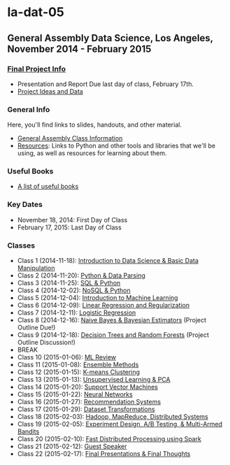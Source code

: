la-dat-05
===========
General Assembly Data Science, Los Angeles, November 2014 - February 2015
------------------------------------------------------
### [Final Project Info](https://github.com/ga-students/la-dat-05/wiki/Final-Project-Requirements)
- Presentation and Report Due last day of class, February 17th.
- [Project Ideas and Data](https://github.com/ga-students/la-dat-05/wiki/Final-Project-Ideas-and-Datasets)

### General Info
Here, you'll find links to slides, handouts, and other material.
- [General Assembly Class Information](https://generalassemb.ly/education/data-science/los-angeles)
- [Resources](https://github.com/ga-students/la-dat-05/wiki/Resources): Links to Python and other tools and libraries that we'll be using, as well as resources for learning about them. 

### Useful Books
- [A list of useful books](https://github.com/adparker/GADSLA_1403/wiki/Books)

### Key Dates
- November 18, 2014: First Day of Class
- February 17, 2015: Last Day of Class

### Classes
- Class 1 (2014-11-18): [Introduction to Data Science & Basic Data Manipulation](https://github.com/ga-students/la-dat-05/wiki/Lesson-01---Introduction-to-Data-Science-&-Basic-Data-Manipulation)
- Class 2 (2014-11-20): [Python & Data Parsing](https://github.com/ga-students/la-dat-05/wiki/Lesson-02-Python-&-Data-Parsing)
- Class 3 (2014-11-25): [SQL & Python](https://github.com/ga-students/la-dat-05/wiki/Lesson-03-SQL-&-Python)
- Class 4 (2014-12-02): [NoSQL & Python](https://github.com/ga-students/la-dat-05/wiki/Lesson-04-NoSQL-&-Python)
- Class 5 (2014-12-04): [Introduction to Machine Learning](https://github.com/ga-students/la-dat-05/wiki/Lesson-05-Intro-to-Machine-Learning)
- Class 6 (2014-12-09): [Linear Regression and Regularization](https://github.com/ga-students/la-dat-05/wiki/Lesson-06-Linear-Regression)
- Class 7 (2014-12-11): [Logistic Regression](https://github.com/ga-students/la-dat-05/wiki/Lesson-07-Logistic-Regression) 
- Class 8 (2014-12-16): [Naive Bayes & Bayesian Estimators](https://github.com/ga-students/la-dat-05/wiki/Lesson-08-Probability,-Bayesian-Inference,-and-Naive-Bayes) (Project Outline Due!)
- Class 9 (2014-12-18): [Decision Trees and Random Forests](https://github.com/ga-students/la-dat-05/wiki/Lesson-09-Decision-Trees-&-Random-Forests) (Project Outline Discussion!)
- BREAK 
- Class 10 (2015-01-06): [ML Review](https://github.com/ga-students/la-dat-05/wiki/Lesson-10-ML-Review)
- Class 11 (2015-01-08): [Ensemble Methods](https://github.com/ga-students/la-dat-05/wiki/Lesson-11-Ensemble-Methods)
- Class 12 (2015-01-15): [K-means Clustering](https://github.com/ga-students/la-dat-05/wiki/Lesson-12-K-means-clustering)
- Class 13 (2015-01-13): [Unsupervised Learning & PCA](https://github.com/ga-students/la-dat-05/wiki/Lesson-13-Unsupervised-Learning-&-PCA)
- Class 14 (2015-01-20): [Support Vector Machines](https://github.com/ga-students/la-dat-05/wiki/Lesson-14-Support-Vector-Machines)
- Class 15 (2015-01-22): [Neural Networks](https://github.com/ga-students/la-dat-05/wiki/Lesson-15-Neural-Networks)
- Class 16 (2015-01-27): [Recommendation Systems](https://github.com/ga-students/la-dat-05/wiki/Lesson-16-Recommendation-Systems)
- Class 17 (2015-01-29): [Dataset Transformations](https://github.com/ga-students/la-dat-05/wiki/Lesson-17-Dataset-Transformations)
- Class 18 (2015-02-03): [Hadoop, MapReduce, Distributed Systems](https://github.com/ga-students/la-dat-05/wiki/Lesson-18-Hadoop,-MapReduce,-Distributed-Systems)
- Class 19 (2015-02-05): [Experiment Design, A/B Testing, & Multi-Armed Bandits](https://github.com/ga-students/la-dat-05/wiki/Lesson-19-A-B-Testing,-Experiment-Design,-and-Multi-Armed-Bandits)
- Class 20 (2015-02-10): [Fast Distributed Processing using Spark](https://github.com/ga-students/la-dat-05/wiki/Lesson-20-Fast-Distributed-Processing-using-Spark)
- Class 21 (2015-02-12): [Guest Speaker](https://github.com/ga-students/la-dat-05/wiki/Lesson-21-Guest-Speaker!)
- Class 22 (2015-02-17): [Final Presentations & Final Thoughts](https://github.com/ga-students/la-dat-05/wiki/Lesson-22-Final-Thoughts)
